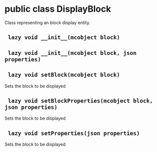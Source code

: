 # public class DisplayBlock
Class representing an block display entity.

## ` lazy void __init__(mcobject block)`


## ` lazy void __init__(mcobject block, json properties)`


## ` lazy void setBlock(mcobject block)`
Sets the block to be displayed

## ` lazy void setBlockProperties(mcobject block, json properties)`
Sets the block to be displayed

## ` lazy void setProperties(json properties)`
Sets the block to be displayed




